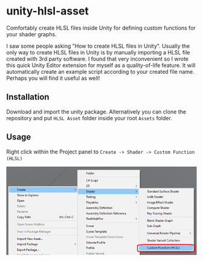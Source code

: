 # unity-hlsl-asset
Comfortably create HLSL files inside Unity for defining custom functions for your shader graphs.

I saw some people asking "How to create HLSL files in Unity". Usually the only way to create HLSL files in Unity is by manually importing a HLSL file created with 3rd party software. I found that very inconvenient so I wrote this quick Unity Editor extension for myself as a quality-of-life feature. It will automatically create an example script according to your created file name. Perhaps you will find it useful as well!

## Installation  
Download and import the unity package. Alternatively you can clone the repository and put `HLSL Asset` folder inside your root `Assets` folder.

## Usage  
Right click within the Project panel to `Create -> Shader -> Custom Function (HLSL)`

![Demo Image](https://github.com/snorbertas/unity-hlsl-asset/blob/images/demo.png)
